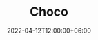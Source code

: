 ---
title: "Choco"
image: "none.jpg"
description: "Choco"
date: 2022-04-12T12:00:00+06:00
draft: false
---